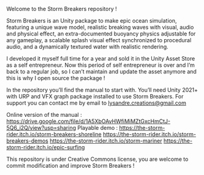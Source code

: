 Welcome to the Storm Breakers repository ! 

Storm Breakers is an Unity package to make epic ocean simulation, featuring a unique wave model, realistic breaking waves with visual, audio and physical effect, an extra-documented buoyancy physics adjustable for any gameplay, a scalable splash visual effect synchronized to procedural audio, and a dynamically textured water with realistic rendering.

I developed it myself full time for a year and sold it in the Unity Asset Store as a self entrepreneur. Now this period of self entrepreneur is over and I’m back to a regular job, so I can’t maintain and update the asset anymore and this is why I open source the package !

In the repository you’ll find the manual to start with. You’ll need Unity 2021+ with URP and VFX graph package installed to use Storm Breakers. For support you can contact me by email to lysandre.creations@gmail.com

Online version of the manual :
https://drive.google.com/file/d/1A5XbOAvHWfiMiMZtGxcHmCtJ-5Q6_i2Q/view?usp=sharing
Playable demo :
https://the-storm-rider.itch.io/storm-breakers-shoreline
https://the-storm-rider.itch.io/storm-breakers-demos
https://the-storm-rider.itch.io/storm-mariner
https://the-storm-rider.itch.io/epic-surfing

This repository is under Creative Commons license, you are welcome to commit modification and improve Storm Breakers !
